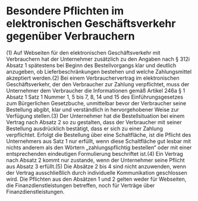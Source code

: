 # Besondere Pflichten im elektronischen Geschäftsverkehr gegenüber Verbrauchern

(1) Auf Webseiten für den elektronischen Geschäftsverkehr mit Verbrauchern hat der Unternehmer zusätzlich zu den Angaben nach § 312i Absatz 1 spätestens bei Beginn des Bestellvorgangs klar und deutlich anzugeben, ob Lieferbeschränkungen bestehen und welche Zahlungsmittel akzeptiert werden.(2) Bei einem Verbrauchervertrag im elektronischen Geschäftsverkehr, der den Verbraucher zur Zahlung verpflichtet, muss der Unternehmer dem Verbraucher die Informationen gemäß Artikel 246a § 1 Absatz 1 Satz 1 Nummer 1, 5 bis 7, 8, 14 und 15 des Einführungsgesetzes zum Bürgerlichen Gesetzbuche, unmittelbar bevor der Verbraucher seine Bestellung abgibt, klar und verständlich in hervorgehobener Weise zur Verfügung stellen.(3) Der Unternehmer hat die Bestellsituation bei einem Vertrag nach Absatz 2 so zu gestalten, dass der Verbraucher mit seiner Bestellung ausdrücklich bestätigt, dass er sich zu einer Zahlung verpflichtet. Erfolgt die Bestellung über eine Schaltfläche, ist die Pflicht des Unternehmers aus Satz 1 nur erfüllt, wenn diese Schaltfläche gut lesbar mit nichts anderem als den Wörtern „zahlungspflichtig bestellen“ oder mit einer entsprechenden eindeutigen Formulierung beschriftet ist.(4) Ein Vertrag nach Absatz 2 kommt nur zustande, wenn der Unternehmer seine Pflicht aus Absatz 3 erfüllt.(5) Die Absätze 2 bis 4 sind nicht anzuwenden, wenn der Vertrag ausschließlich durch individuelle Kommunikation geschlossen wird. Die Pflichten aus den Absätzen 1 und 2 gelten weder für Webseiten, die Finanzdienstleistungen betreffen, noch für Verträge über Finanzdienstleistungen. 

